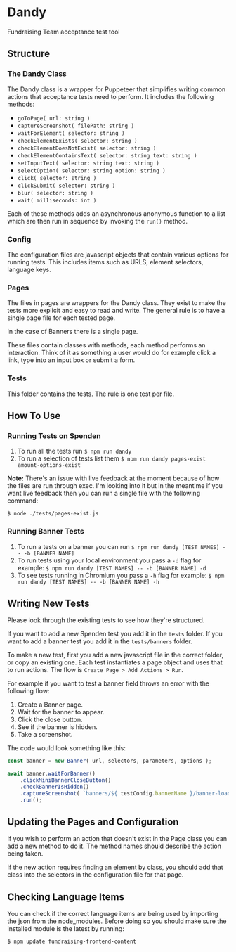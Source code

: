 # Dandy

Fundraising Team acceptance test tool

## Structure

### The Dandy Class
The Dandy class is a wrapper for Puppeteer that simplifies writing common actions that acceptance tests need to perform. It includes the following methods:

* `goToPage( url: string )`
* `captureScreenshot( filePath: string )`
* `waitForElement( selector: string )`
* `checkElementExists( selector: string )`
* `checkElementDoesNotExist( selector: string )`
* `checkElementContainsText( selector: string text: string )`
* `setInputText( selector: string text: string )`
* `selectOption( selector: string option: string )`
* `click( selector: string )`
* `clickSubmit( selector: string )`
* `blur( selector: string )`
* `wait( milliseconds: int )`

Each of these methods adds an asynchronous anonymous function to a list which are then run in sequence by invoking the `run()` method.

### Config
The configuration files are javascript objects that contain various options for running tests. This includes items such as URLS, element selectors, language keys.

### Pages
The files in pages are wrappers for the Dandy class. They exist to make the tests more explicit and easy to read and write. The general rule is to have a single page file for each tested page.

In the case of Banners there is a single page.

These files contain classes with methods, each method performs an interaction. Think of it as something a user would do for example click a link, type into an input box or submit a form.

### Tests
This folder contains the tests. The rule is one test per file.

## How To Use

### Running Tests on Spenden

1. To run all the tests run `$ npm run dandy`
2. To run a selection of tests list them `$ npm run dandy pages-exist amount-options-exist`

**Note:** There's an issue with live feedback at the moment because of how the files are run through exec. I'm looking into it but in the meantime if you want live feedback then you can run a single file with the following command:

`$ node ./tests/pages-exist.js`

### Running Banner Tests

1. To run a tests on a banner you can run `$ npm run dandy [TEST NAMES] -- -b [BANNER NAME]`
2. To run tests using your local environment you pass a `-d` flag for example: `$ npm run dandy [TEST NAMES] -- -b [BANNER NAME] -d`
3. To see tests running in Chromium you pass a `-h` flag for example: `$ npm run dandy [TEST NAMES] -- -b [BANNER NAME] -h`

## Writing New Tests
Please look through the existing tests to see how they're structured.

If you want to add a new Spenden test you add it in the `tests` folder. If you want to add a banner test you add it in the `tests/banners` folder.

To make a new test, first you add a new javascript file in the correct folder, or copy an existing one. Each test instantiates a page object and uses that to run actions. The flow is `Create Page > Add Actions > Run`.

For example if you want to test a banner field throws an error with the following flow:

1. Create a Banner page.
2. Wait for the banner to appear.
3. Click the close button.
4. See if the banner is hidden.
5. Take a screenshot.

The code would look something like this:

```js
const banner = new Banner( url, selectors, parameters, options );

await banner.waitForBanner()
    .clickMiniBannerCloseButton()
    .checkBannerIsHidden()
    .captureScreenshot( `banners/${ testConfig.bannerName }/banner-loads.png` )
    .run();
```

## Updating the Pages and Configuration

If you wish to perform an action that doesn't exist in the Page class you can add a new method to do it. The method names should describe the action being taken.

If the new action requires finding an element by class, you should add that class into the selectors in the configuration file for that page.

## Checking Language Items
You can check if the correct language items are being used by importing the json from the node_modules. Before doing so you should make sure the installed module is the latest by running:

`$ npm update fundraising-frontend-content`
